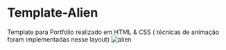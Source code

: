 # Template-Alien
Template para Portfolio realizado em HTML &amp; CSS ( técnicas de animação foram implementadas nesse layout)
![alien](https://user-images.githubusercontent.com/45234913/200972201-a1c54d6e-8526-480e-bcbf-4660eb47106c.png)
